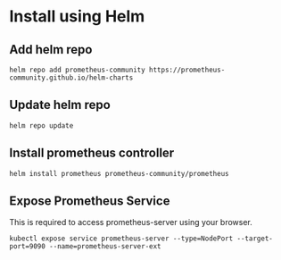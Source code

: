 # Install using Helm

## Add helm repo

`helm repo add prometheus-community https://prometheus-community.github.io/helm-charts`

## Update helm repo

`helm repo update`

## Install prometheus controller 

`helm install prometheus prometheus-community/prometheus`

## Expose Prometheus Service

This is required to access prometheus-server using your browser.

`kubectl expose service prometheus-server --type=NodePort --target-port=9090 --name=prometheus-server-ext`

